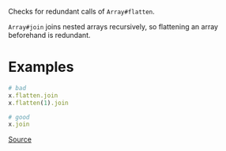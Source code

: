 
Checks for redundant calls of `Array#flatten`.

`Array#join` joins nested arrays recursively, so flattening an array
beforehand is redundant.

# Examples

```ruby
# bad
x.flatten.join
x.flatten(1).join

# good
x.join
```

[Source](http://www.rubydoc.info/gems/rubocop/RuboCop/Cop/Style/RedundantArrayFlatten)